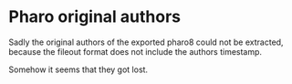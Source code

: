 # Pharo original authors 

Sadly the original authors of the exported
pharo8 could not be extracted, because the fileout
format does not include the authors timestamp.

Somehow it seems that they got lost.
